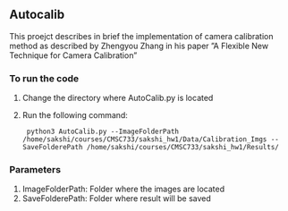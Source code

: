 ## Autocalib
This proejct describes in brief the implementation of camera calibration method as described by Zhengyou Zhang in his paper ”A Flexible New Technique for Camera Calibration”

### To run the code
1) Change the directory where AutoCalib.py is located   
2) Run the following command:       

		python3 AutoCalib.py --ImageFolderPath /home/sakshi/courses/CMSC733/sakshi_hw1/Data/Calibration_Imgs --SaveFolderePath /home/sakshi/courses/CMSC733/sakshi_hw1/Results/

### Parameters
1) ImageFolderPath: Folder where the images are located
2) SaveFolderePath: Folder where result will be saved

